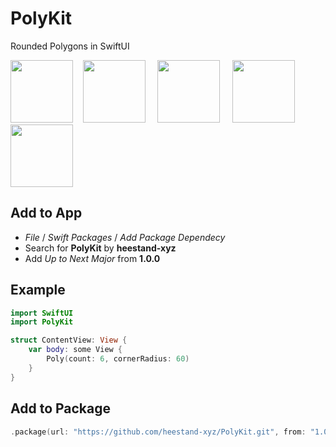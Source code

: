 # PolyKit

Rounded Polygons in SwiftUI

<img src="https://github.com/heestand-xyz/PolyKit/blob/main/Assets/3.png?raw=true" height="100" /> &nbsp;&nbsp; <img src="https://github.com/heestand-xyz/PolyKit/blob/main/Assets/4.png?raw=true" height="100" /> &nbsp;&nbsp;&nbsp; <img src="https://github.com/heestand-xyz/PolyKit/blob/main/Assets/5.png?raw=true" height="100" /> &nbsp;&nbsp;&nbsp; <img src="https://github.com/heestand-xyz/PolyKit/blob/main/Assets/6.png?raw=true" height="100" /> &nbsp;&nbsp;&nbsp; <img src="https://github.com/heestand-xyz/PolyKit/blob/main/Assets/7.png?raw=true" height="100" />


## Add to App

- *File* / *Swift Packages* / *Add Package Dependecy*
- Search for **PolyKit** by **heestand-xyz**
- Add *Up to Next Major* from **1.0.0**

## Example

~~~~swift
import SwiftUI
import PolyKit

struct ContentView: View {
    var body: some View {
        Poly(count: 6, cornerRadius: 60)
    }
}
~~~~

## Add to Package

~~~~swift
.package(url: "https://github.com/heestand-xyz/PolyKit.git", from: "1.0.0")
~~~~
